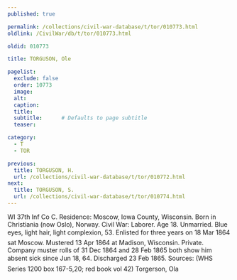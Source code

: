 ```yaml
---
published: true

permalink: /collections/civil-war-database/t/tor/010773.html
oldlink: /CivilWar/db/t/tor/010773.html

oldid: 010773

title: TORGUSON, Ole

pagelist:
  exclude: false
  order: 10773
  image: 
  alt:
  caption:
  title:
  subtitle:      # Defaults to page subtitle
  teaser:

category: 
  - T 
  - TOR

previous:
  title: TORGUSON, H.
  url: /collections/civil-war-database/t/tor/010772.html  
next:
  title: TORGUSON, S.
  url: /collections/civil-war-database/t/tor/010774.html   
---
```

WI 37th Inf Co C. Residence: Moscow, Iowa County, Wisconsin. Born in Christiania (now Oslo), Norway. Civil War: Laborer. Age 18. Unmarried. Blue eyes, light hair, light complexion, 5&#146;3&#148;. Enlisted for three years on 18 Mar 1864 sat Moscow. Mustered 13 Apr 1864 at Madison, Wisconsin. Private. Company muster rolls of 31 Dec 1864 and 28 Feb 1865 both show him &#147;absent sick since Jun 18, &#145;64&#148;. Discharged 23 Feb 1865. Sources: (WHS Series 1200 box 167-5,20; red book vol 42) &#147;Torgerson, Ola&#148;